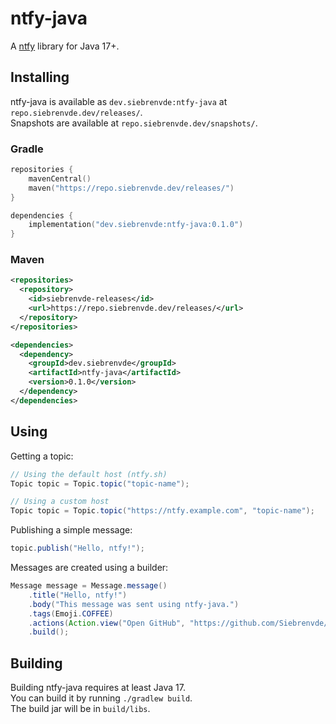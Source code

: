 # ntfy-java

A [ntfy](https://ntfy.sh) library for Java 17+.

## Installing
ntfy-java is available as `dev.siebrenvde:ntfy-java` at `repo.siebrenvde.dev/releases/`.  
Snapshots are available at `repo.siebrenvde.dev/snapshots/`.

### Gradle
```kotlin
repositories {
    mavenCentral()
    maven("https://repo.siebrenvde.dev/releases/")
}

dependencies {
    implementation("dev.siebrenvde:ntfy-java:0.1.0")
}
```

### Maven
```xml
<repositories>
  <repository>
    <id>siebrenvde-releases</id>
    <url>https://repo.siebrenvde.dev/releases/</url>
  </repository>
</repositories>

<dependencies>
  <dependency>
    <groupId>dev.siebrenvde</groupId>
    <artifactId>ntfy-java</artifactId>
    <version>0.1.0</version>
  </dependency>
</dependencies>
```

## Using
Getting a topic:
```java
// Using the default host (ntfy.sh)
Topic topic = Topic.topic("topic-name");

// Using a custom host
Topic topic = Topic.topic("https://ntfy.example.com", "topic-name");
```

Publishing a simple message:
```java
topic.publish("Hello, ntfy!");
```

Messages are created using a builder:
```java
Message message = Message.message()
    .title("Hello, ntfy!")
    .body("This message was sent using ntfy-java.")
    .tags(Emoji.COFFEE)
    .actions(Action.view("Open GitHub", "https://github.com/Siebrenvde/ntfy-java"))
    .build();
```

## Building
Building ntfy-java requires at least Java 17.  
You can build it by running `./gradlew build`.  
The build jar will be in `build/libs`.
